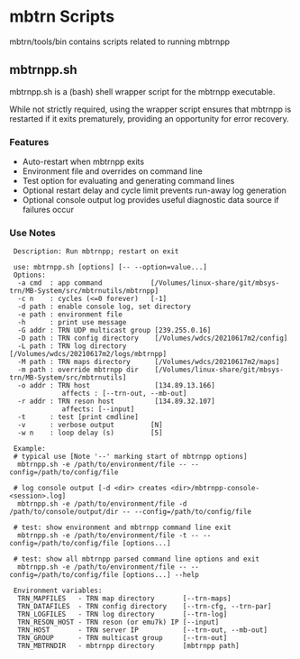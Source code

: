 # mbtrn Scripts

mbtrn/tools/bin contains scripts related to running mbtrnpp

## mbtrnpp.sh

mbtrnpp.sh is a (bash) shell wrapper script for the mbtrnpp executable.

While not strictly required, using the wrapper script ensures that mbtrnpp is restarted if it exits prematurely, providing an opportunity for error recovery.

### Features

* Auto-restart when mbtrnpp exits
* Environment file and overrides on command line
* Test option for evaluating and generating command lines
* Optional restart delay and cycle limit prevents run-away log generation
* Optional console output log provides useful diagnostic data source if failures occur

### Use Notes

```
 Description: Run mbtrnpp; restart on exit

 use: mbtrnpp.sh [options] [-- --option=value...]
 Options:
  -a cmd  : app command            [/Volumes/linux-share/git/mbsys-trn/MB-System/src/mbtrnutils/mbtrnpp]
  -c n    : cycles (<=0 forever)   [-1]
  -d path : enable console log, set directory
  -e path : environment file
  -h      : print use message
  -G addr : TRN UDP multicast group [239.255.0.16]
  -D path : TRN config directory    [/Volumes/wdcs/20210617m2/config]
  -L path : TRN log directory       [/Volumes/wdcs/20210617m2/logs/mbtrnpp]
  -M path : TRN maps directory      [/Volumes/wdcs/20210617m2/maps]
  -m path : override mbtrnpp dir    [/Volumes/linux-share/git/mbsys-trn/MB-System/src/mbtrnutils]
  -o addr : TRN host                [134.89.13.166]
             affects : [--trn-out, --mb-out]
  -r addr : TRN reson host          [134.89.32.107]
             affects: [--input]
  -t      : test [print cmdline]
  -v      : verbose output         [N]
  -w n    : loop delay (s)         [5]

 Example:
 # typical use [Note '--' marking start of mbtrnpp options]
  mbtrnpp.sh -e /path/to/environment/file -- --config=/path/to/config/file

 # log console output [-d <dir> creates <dir>/mbtrnpp-console-<session>.log]
  mbtrnpp.sh -e /path/to/environment/file -d /path/to/console/output/dir -- --config=/path/to/config/file

 # test: show environment and mbtrnpp command line exit
  mbtrnpp.sh -e /path/to/environment/file -t -- --config=/path/to/config/file [options...]

 # test: show all mbtrnpp parsed command line options and exit
  mbtrnpp.sh -e /path/to/environment/file -- --config=/path/to/config/file [options...] --help

 Environment variables:
  TRN_MAPFILES   - TRN map directory       [--trn-maps]
  TRN_DATAFILES  - TRN config directory    [--trn-cfg, --trn-par]
  TRN_LOGFILES   - TRN log directory       [--trn-log]
  TRN_RESON_HOST - TRN reson (or emu7k) IP [--input]
  TRN_HOST       - TRN server IP           [--trn-out, --mb-out]
  TRN_GROUP      - TRN multicast group     [--trn-out]
  TRN_MBTRNDIR   - mbtrnpp directory       [mbtrnpp path]

```